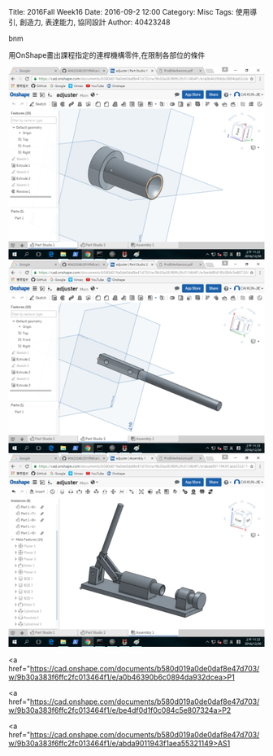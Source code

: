 Title: 2016Fall Week16
Date: 2016-09-2 12:00
Category: Misc
Tags: 使用導引, 創造力, 表達能力, 協同設計
Author: 40423248

bnm

用OnShape畫出課程指定的連桿機構零件,在限制各部位的條件

<img src="./../data/P1.png" width= "800" />

<img src="./../data/P2.png" width= "800" />

<img src="./../data/AS1.png" width= "800" />

<a href="https://cad.onshape.com/documents/b580d019a0de0daf8e47d703/w/9b30a383f6ffc2fc013464f1/e/a0b46390b6c0894da932dcea>P1</a>


<a href="https://cad.onshape.com/documents/b580d019a0de0daf8e47d703/w/9b30a383f6ffc2fc013464f1/e/be4df0d1f0c084c5e807324a>P2</a>

<a href="https://cad.onshape.com/documents/b580d019a0de0daf8e47d703/w/9b30a383f6ffc2fc013464f1/e/abda9011943f1aea55321149>AS1</a>